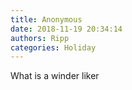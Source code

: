 ```yaml
---
title: Anonymous
date: 2018-11-19 20:34:14
authors: Ripp
categories: Holiday
---
```


 What is a winder liker